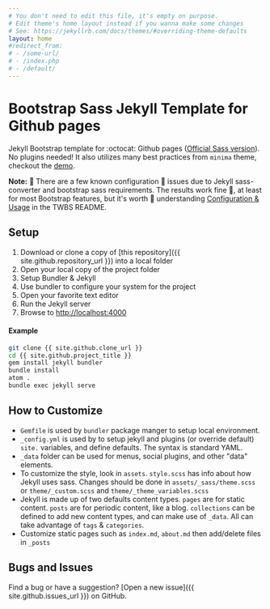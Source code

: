 ```yaml
---
# You don't need to edit this file, it's empty on purpose.
# Edit theme's home layout instead if you wanna make some changes
# See: https://jekyllrb.com/docs/themes/#overriding-theme-defaults
layout: home
#redirect_from: 
# - /some-url/
# - /index.php
# - /default/
---
```


# Bootstrap Sass Jekyll Template for Github pages

Jekyll Bootstrap template for :octocat: Github pages ([Official Sass version](https://github.com/twbs/bootstrap-sass)). No plugins needed!  It also utilizes many best practices from `minima` theme, checkout the [demo](https://mdrmike.github.io/jekyll-theme-gh-bootstrap/).

**Note:** :book: There are a few known configuration :bug: issues due to Jekyll sass-converter and bootstrap sass requirements.  The results work fine :rocket:, at least for most Bootstrap features, but it's worth :school: understanding [Configuration & Usage](https://github.com/twbs/bootstrap-sass/blob/v3.3.7/README.md) in the TWBS README.

## Setup

1.  Download or clone a copy of [this repository]({{ site.github.repository_url }}) into a local folder
1.  Open your local copy of the project folder
1.  Setup Bundler & Jekyll
1.  Use bundler to configure your system for the project
1.  Open your favorite text editor
1.  Run the Jekyll server
1.  Browse to [http://localhost:4000](http://localhost:4000)


#### Example 

```sh
git clone {{ site.github.clone_url }}
cd {{ site.github.project_title }}
gem install jekyll bundler
bundle install
atom .
bundle exec jekyll serve
```

## How to Customize

-   `Gemfile` is used by `bundler` package manger to setup local environment.
-   `_config.yml` is used by to setup jekyll and plugins (or override default) `site.` variables, and define defaults.  The syntax is standard YAML.
-   `_data` folder can be used for menus, social plugins, and other "data" elements.
-   To customize the style, look in `assets`.  `style.scss` has info about how Jekyll uses sass.  Changes should be done in `assets/_sass/theme.scss` or `theme/_custom.scss` and `theme/_theme_variables.scss`
-   Jekyll is made up of two defaults content types.  `pages` are for static content. `posts` are for periodic content, like a blog.  `collections` can be defined to add new content types, and can make use of `_data`.  All can take advantage of `tags` & `categories`.
-   Customize static pages such as `index.md`, `about.md` then add/delete files in `_posts`

## Bugs and Issues

Find a bug or have a suggestion? [Open a new issue]({{ site.github.issues_url }}) on GitHub.
